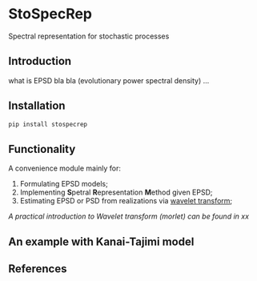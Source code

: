 # StoSpecRep

Spectral representation for stochastic processes

## Introduction

what is EPSD bla bla (evolutionary power spectral density) ...


## Installation

```bash
pip install stospecrep
```
## Functionality
A convenience module mainly for:
1. Formulating EPSD  models;
2. Implementing **S**petral **R**epresentation **M**ethod given EPSD;
3. Estimating EPSD or PSD from realizations via [wavelet transform](https://en.wikipedia.org/wiki/Wavelet_transform);

*A practical introduction to Wavelet transform (morlet) can be found in xx*

## An example with Kanai-Tajimi model


## References

